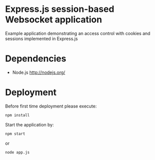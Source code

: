 # Express.js session-based Websocket application
Example application demonstrating an access control with cookies and sessions implemented in Express.js

# Dependencies
* Node.js http://nodejs.org/

# Deployment
Before first time deployment please execute:
```bash
npm install
```

Start the application by:
```bash
npm start
```
or
```bash
node app.js
```


